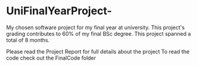 # UniFinalYearProject-
My chosen software project for my final year at university. This project's grading contributes to 60% of my final BSc degree. This project spanned a total of 8 months.

Please read the Project Report for full details about the project
To read the code check out the FinalCode folder
